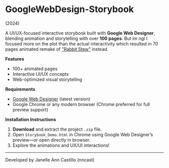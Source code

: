 # GoogleWebDesign-Storybook
(2024)

A UI/UX-focused interactive storybook built with **Google Web Designer**, blending animation and storytelling with over **100 pages**. But im ngl I focused more on the plot than the actual interactivity which resulted in 70 pages animated remake of ["Rabbit Stew"](https://www.scaryforkids.com/rabbit-stew/) instead.

**Features**
- 100+ animated pages  
- Interactive UI/UX concepts  
- Web-optimized visual storytelling  

**Requirements**
- [Google Web Designer](https://webdesigner.withgoogle.com/) (latest version)
- Google Chrome or any modern browser (Chrome preferred for full preview support)
  
**Installation Instructions**
1. **Download** and extract the project `.zip` file.
2. Open `Storybook_Demo.html` in Chrome using Google Web Designer’s preview—or open directly in browser.
3. Explore the animations and UX/UI interactions!

---
Developed by Janelle Ann Castillo (nncast)
